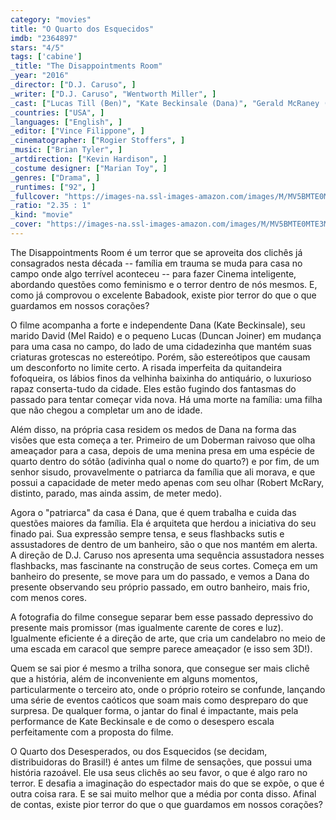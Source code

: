 ```yaml
---
category: "movies"
title: "O Quarto dos Esquecidos"
imdb: "2364897"
stars: "4/5"
tags: ['cabine']
_title: "The Disappointments Room"
_year: "2016"
_director: ["D.J. Caruso", ]
_writer: ["D.J. Caruso", "Wentworth Miller", ]
_cast: ["Lucas Till (Ben)", "Kate Beckinsale (Dana)", "Gerald McRaney (Judge Blacker)", "Michael Landes (Teddy)", "Michaela Conlin (Jules)", "Celia Weston (Marti)", "Mel Raido (David)", "Duncan Joiner (Lucas)", "Charles Carroll (Old Man)", ]
_countries: ["USA", ]
_languages: ["English", ]
_editor: ["Vince Filippone", ]
_cinematographer: ["Rogier Stoffers", ]
_music: ["Brian Tyler", ]
_artdirection: ["Kevin Hardison", ]
_costume designer: ["Marian Toy", ]
_genres: ["Drama", ]
_runtimes: ["92", ]
_fullcover: "https://images-na.ssl-images-amazon.com/images/M/MV5BMTE0MTE3MzI4ODFeQTJeQWpwZ15BbWU4MDI1MDI0ODkx.jpg"
_ratio: "2.35 : 1"
_kind: "movie"
_cover: "https://images-na.ssl-images-amazon.com/images/M/MV5BMTE0MTE3MzI4ODFeQTJeQWpwZ15BbWU4MDI1MDI0ODkx._V1._SX94_SY140_.jpg"
---
```

The Disappointments Room é um terror que se aproveita dos clichês já consagrados nesta década -- família em trauma se muda para casa no campo onde algo terrível aconteceu -- para fazer Cinema inteligente, abordando questões como feminismo e o terror dentro de nós mesmos. E, como já comprovou o excelente Babadook, existe pior terror do que o que guardamos em nossos corações?

O filme acompanha a forte e independente Dana (Kate Beckinsale), seu marido David (Mel Raido) e o pequeno Lucas (Duncan Joiner) em mudança para uma casa no campo, do lado de uma cidadezinha que mantém suas criaturas grotescas no estereótipo. Porém, são estereótipos que causam um desconforto no limite certo. A risada imperfeita da quitandeira fofoqueira, os lábios finos da velhinha baixinha do antiquário, o luxurioso rapaz conserta-tudo da cidade. Eles estão fugindo dos fantasmas do passado para tentar começar vida nova. Há uma morte na família: uma filha que não chegou a completar um ano de idade.

Além disso, na própria casa residem os medos de Dana na forma das visões que esta começa a ter. Primeiro de um Doberman raivoso que olha ameaçador para a casa, depois de uma menina presa em uma espécie de quarto dentro do sótão (adivinha qual o nome do quarto?) e por fim, de um senhor sisudo, provavelmente o patriarca da família que ali morava, e que possui a capacidade de meter medo apenas com seu olhar (Robert McRary, distinto, parado, mas ainda assim, de meter medo).

Agora o "patriarca" da casa é Dana, que é quem trabalha e cuida das questões maiores da família. Ela é arquiteta que herdou a iniciativa do seu finado pai. Sua expressão sempre tensa, e seus flashbacks sutis e assustadores de dentro de um banheiro, são o que nos mantém em alerta. A direção de D.J. Caruso nos apresenta uma sequência assustadora nesses flashbacks, mas fascinante na construção de seus cortes. Começa em um banheiro do presente, se move para um do passado, e vemos a Dana do presente observando seu próprio passado, em outro banheiro, mais frio, com menos cores.

A fotografia do filme consegue separar bem esse passado depressivo do presente mais promissor (mas igualmente carente de cores e luz). Igualmente eficiente é a direção de arte, que cria um candelabro no meio de uma escada em caracol que sempre parece ameaçador (e isso sem 3D!).

Quem se sai pior é mesmo a trilha sonora, que consegue ser mais clichê que a história, além de inconveniente em alguns momentos, particularmente o terceiro ato, onde o próprio roteiro se confunde, lançando uma série de eventos caóticos que soam mais como despreparo do que surpresa. De qualquer forma, o jantar do final é impactante, mais pela performance de Kate Beckinsale e de como o desespero escala perfeitamente com a proposta do filme.

O Quarto dos Desesperados, ou dos Esquecidos (se decidam, distribuidoras do Brasil!) é antes um filme de sensações, que possui uma história razoável. Ele usa seus clichês ao seu favor, o que é algo raro no terror. E desafia a imaginação do espectador mais do que se expõe, o que é outra coisa rara. E se sai muito melhor que a média por conta disso. Afinal de contas, existe pior terror do que o que guardamos em nossos corações?
